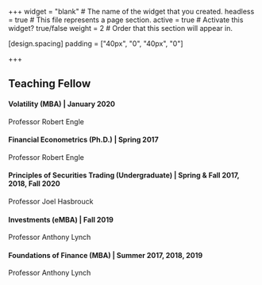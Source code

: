 +++
widget = "blank"  # The name of the widget that you created.
headless = true  # This file represents a page section.
active = true  # Activate this widget? true/false
weight = 2  # Order that this section will appear in.

[design.spacing]
  padding = ["40px", "0", "40px", "0"]

+++
## Teaching Fellow
#### Volatility (MBA) | January 2020
Professor Robert Engle

#### Financial Econometrics (Ph.D.) | Spring 2017
Professor Robert Engle

#### Principles of Securities Trading (Undergraduate) | Spring & Fall 2017, 2018, Fall 2020
Professor Joel Hasbrouck

#### Investments (eMBA) | Fall 2019
Professor Anthony Lynch

#### Foundations of Finance (MBA) | Summer 2017, 2018, 2019
Professor Anthony Lynch

